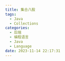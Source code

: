 ```yaml
---
title: 集合八股
tags:
  - Java
  - Collections
categories:
  - 后端
  - 编程语言
  - Java
  - Language
date: 2023-11-14 22:17:31
---
```

